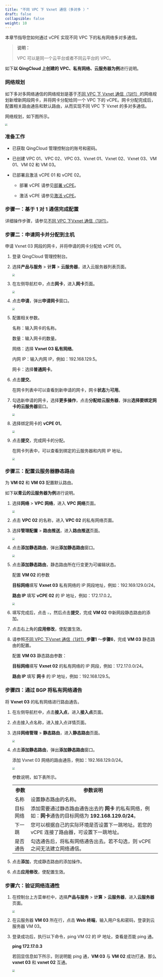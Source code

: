 ```yaml
---
title: "不同 VPC 下 Vxnet 通信（多对多 ）"
draft: false
collapsible: false
weight: 10
---
```


本章节指导您如何通过 vCPE 实现不同 VPC 下的私有网络多对多通信。

> **说明：**
>
> VPC 可以是同一个云平台或者不同云平台的 VPC。

如下**以 QingCloud 上创建的 VPC、私有网络、云服务器为例**进行说明。

### 网络规划

如下多对多网络通信的网络规划是基于[不同 VPC 下 Vxnet 通信（1对1）](../10_qs_2vxnet_access)的网络规划新增新网段网卡，并将网卡分配给同一个 VPC 下的 vCPE。网卡分配完成后，配置相关路由通告和默认路由，从而实现不同 VPC 下 Vxnet 的多对多通信。

网络规划，如下图所示。

<img src="../../_images/qs_vcpe_multiple.png" style="zoom:48%;" />

### 准备工作

- 已获取 QingCloud 管理控制台的账号和密码。

- 已创建 VPC 01、VPC 02、VPC 03、Vxnet 01、Vxnet 02、Vxnet 03、VM 01、VM 02 和 VM 03。

- 已部署且激活 vCPE 01 和 vCPE 02。

  - 部署 vCPE 请参见[部署 vCPE](../../vcpe/30_deploy_script)。

  - 激活 vCPE 请参见[激活 vCPE](../../vcpe/40_active_vcpe)。

### 步骤一：基于 1 对 1 通信完成配置

详细操作步骤，请参见[不同 VPC 下Vxnet 通信（1对1）](../10_qs_2vxnet_access)。

### 步骤二：申请网卡并分配到主机

申请 Vxnet 03 网段的网卡，并将申请的网卡分配给 vCPE 01。

1. 登录 QingCloud 管理控制台。

2. 选择**产品与服务** > **计算** > **云服务器**，进入云服务器列表页面。

   <img src="../../_images/qs_vxnet03_server.png" style="zoom:50%;" />

3. 在左侧导航栏中，点击**网卡**，进入**网卡**页面。

   <img src="../../_images/qs_vxnet03_netcard.png" style="zoom:50%;" />

4. 点击**申请**，弹出**申请网卡**窗口。

   <img src="../../_images/qs_vcpe_network_card.png" style="zoom:50%;" />

5. 配置相关参数。 

   名称：输入网卡的名称。

   数量：输入网卡的数量。

   网络：选择 **Vxnet 03 私有网络**。

   内网 IP：输入内网 IP，例如：192.168.129.5。

   网卡：选择**普通网卡**。

6. 点击**提交**。

   在网卡列表中可以查看到新申请的网卡，网卡**状态**为**可用**。

7. 勾选新申请的网卡，选择**更多操作**，点击**分配给云服务器**，弹出**选择要绑定网卡的云服务器**窗口。

   <img src="../../_images/qs_vcpe_assign_card.png" style="zoom:50%;" />

8. 选择绑定网卡的 **vCPE 01**。

   <img src="../../_images/qs_vcpe_assign_server.png" style="zoom:50%;" />

9. 点击**提交**，完成网卡的分配。

   在网卡列表中，可以查看到绑定的云服务器和内网 IP 地址。

   <img src="../../_images/qs_vcpe_bind_server.png" style="zoom:50%;" />

### 步骤三：配置云服务器静态路由

为 **VM 02** 和 **VM 03** 配置默认路由。

如下**以青云的云服务器为例**进行说明。

1. 选择**网络** > **VPC 网络**，进入 **VPC 网络**页面。

   <img src="../../_images/qs_vcpe_vpc_list.png" style="zoom:50%;" />

2. 点击 **VPC 02** 的名称，进入 **VPC 02** 的私有网络页面。

3. 选择**管理配置** > **路由推送**，进入**路由推送**页面。

   <img src="../../_images/qs_vcpe_add_route.png" style="zoom:50%;" />

4. 点击**添加静态路由**，弹出**添加静态路由**窗口。

   <img src="../../_images/qs_vcpe_add_vm03route.png" style="zoom:50%;" />

5. 点击**添加静态路由**，静态路由所在行变更为可编辑状态。

   配置 **VM 02** 的参数

   **目标网络**填写 **Vxnet 03** 私有网络的 IP 网段地址，例如：192.169.129.0/24。

   **路由 IP** 填写 **vCPE 02** 的 IP 地址，例如：172.17.0.2。

   <img src="../../_images/qs_vcpe_add_netcard_route.png" style="zoom:50%;" />

6. 填写完成后，点击 <img src="../../_images/icon_right.png" style="zoom:40%;" />，然后点击**提交**，完成 **VM 02** 中新网段静态路由的添加。

7. 点击右上角的**应用修改**，使配置生效。

8. 请参照[不同 VPC 下Vxnet 通信（1对1）](../10_qs_2vxnet_access#步骤四配置云服务器静态路由)**步骤1** ～**步骤6**，完成 **VM 03** 静态路由的配置。

   配置 **VM 03** 静态路由参数：

   **目标网络**填写 **Vxnet 02** 的私有网络的 IP 网段，例如：172.17.0.0/24。

   **路由 IP** 填写 **网卡** 的 IP 地址，例如：192.168.129.5。

### 步骤四：通过 BGP 将私有网络通告

将 **Vxnet 03** 的私有网络进行路由通告。

1. 在左侧导航栏中，点击**接入点**，进入**接入点**页面。

2. 点击接入点名称，进入接入点详情页面。

3. 选择**网络管理** > **静态路由**，进入**静态路由**页面。

   <img src="../../_images/qs_vcpe_bgp_list.png" style="zoom:50%;" />

4. 点击**添加静态路由**，弹出**添加静态路由**窗口。

   添加 Vxnet 03 网络的路由通告，例如：192.168.129.0/24。

   <img src="../../_images/qs_vxnet_bgp.png" style="zoom:50%;" />

   参数说明，如下表所示。

   <table class="table table-bordered table-striped table-condensed">
     <tr>
       <th>参数</th>
       <th>参数说明</th>
     </tr>
     <tr>
       <td>名称</td>
       <td>设置静态路由的名称。</td>
     </tr>
     <tr>
       <td>目标网络</td>
       <td>添加需要通过静态路由通告出去的<b> 网卡 </b>的私有网络，例如：<b>网卡</b>通告的目标网络为<b> 192.168.129.0/24</b>。</td>
     </tr>
       <tr>
       <td>下一跳</td>
       <td>您可以根据自己的实际环境是否设置下一跳地址。若您的 vCPE 连接了路由器，可设置下一跳地址。</td>
     </tr>
     <tr>
       <td>是否通告</td>
       <td>勾选通告后，将私有网络通告出去。若不勾选，则 vCPE 之间无法建立网络通信。</td>
     </tr>
   </table>

5. 点击**添加**，完成静态路由的添加操作。

6. 点击**应用修改**，使配置生效。

### 步骤六：验证网络连通性

1. 在控制台上方菜单栏中，选择**产品与服务** > **计算** > **云服务器**，进入**云服务器**页面。

   <img src="../../_images/qs_vcpe_vm_list.png" style="zoom:50%;" />

2. 在云服务器 **VM 03** 所在行，点击 **Web 终端**，输入用户名和密码，登录到云服务器 VM 03。

3. 登录成功后，执行以下命令，ping VM 02 的 IP 地址，查看是否能 ping 通。

   **ping 172.17.0.3**

   若回显信息如下所示，则说明能 ping 通，**VM 03** 与 **VM 02** 成功打通，那么 **vxnet 03** 和 **vxnet 02** 互通。

   <img src="../../_images/qs_vcpe_ping_access.png" style="zoom:50%;" />
